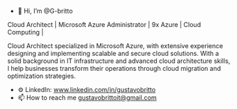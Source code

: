 - 👋 Hi, I’m @G-britto

Cloud Architect | Microsoft Azure Administrator | 9x Azure | Cloud Computing |

Cloud Architect specialized in Microsoft Azure, with extensive experience designing and implementing scalable and secure cloud solutions. With a solid background in IT infrastructure and advanced cloud architecture skills, I help businesses transform their operations through cloud migration and optimization strategies.

- ⚙️ LinkedIn: www.linkedin.com/in/gustavobritto 
- 📫 How to reach me gustavobrittoit@gmail.com

<!---
G-britto/G-britto is a ✨ special ✨ repository because its `README.md` (this file) appears on your GitHub profile.
You can click the Preview link to take a look at your changes.
--->
